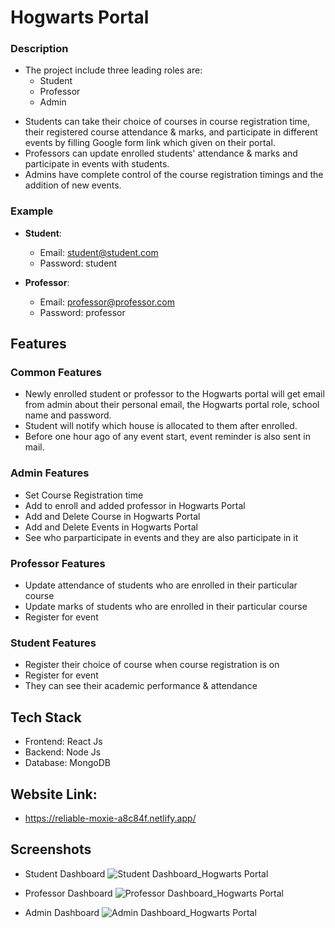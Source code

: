 # Hogwarts Portal
### Description

- The project include three leading roles are:
  - Student
  - Professor
  - Admin
* Students can take their choice of courses in course registration time, their registered course attendance & marks, and participate in different events by filling Google form link which given on their portal.
* Professors can update enrolled students' attendance & marks and participate in events with students.
* Admins have complete control of the course registration timings and the addition of new events.

### Example
- **Student**:
  - Email: student@student.com
  - Password: student

- **Professor**:
  - Email: professor@professor.com
  - Password: professor

## Features

### Common Features
  - Newly enrolled student or professor to the Hogwarts portal will get email from admin about their personal email, the Hogwarts portal role, school name and password. 
  - Student will notify which house is allocated to them after enrolled.
  - Before one hour ago of any event start, event reminder is also sent in mail.

### Admin Features
  - Set Course Registration time
  - Add to enroll and added professor in Hogwarts Portal
  - Add and Delete Course in Hogwarts Portal
  - Add and Delete Events in Hogwarts Portal
  - See who parparticipate in events and they are also participate in it

### Professor Features
  - Update attendance of students who are enrolled in their particular course
  - Update marks of students who are enrolled in their particular course
  - Register for event

### Student Features
  - Register their choice of course when course registration is on
  - Register for event
  - They can see their academic performance & attendance

## Tech Stack
- Frontend: React Js
- Backend: Node Js
- Database: MongoDB

## Website Link: 
- https://reliable-moxie-a8c84f.netlify.app/


## Screenshots

- Student Dashboard
![Student Dashboard_Hogwarts Portal](https://github.com/parvpatel2609/Hogwart_Portal/assets/101592578/c14c4753-87ca-4751-bd86-2d9fbee24c9d)

- Professor Dashboard
![Professor Dashboard_Hogwarts Portal](https://github.com/parvpatel2609/Hogwart_Portal/assets/101592578/dcb3c2b0-1fbb-4cb8-bd54-10ab5142131f)

- Admin Dashboard
![Admin Dashboard_Hogwarts Portal](https://github.com/parvpatel2609/Hogwart_Portal/assets/101592578/4defedb7-b71e-4518-8a9c-3a53f47b0149)
